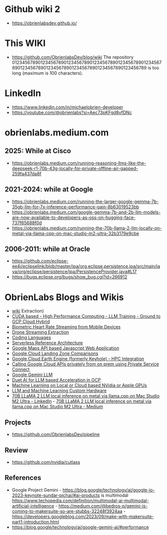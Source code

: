 # Github wiki 2
- https://obrienlabsdev.github.io/
# This WIKI
- https://github.com/ObrienlabsDev/blog/wiki
The repository 01234567890123456789012345678901234567890123456789012345678901234567890123456789012345678901234567890123456789 is too long (maximum is 100 characters).

# LinkedIn
- https://www.linkedin.com/in/michaelobrien-developer
- https://youtube.com/@obrienlabs?si=Aec73pKFgd8vfDNc
# obrienlabs.medium.com
## 2025: While at Cisco
- https://obrienlabs.medium.com/running-reasoning-llms-like-the-deepseek-r1-70b-43g-locally-for-private-offline-air-gapped-259fa437da8f
## 2021-2024: while at Google
- https://obrienlabs.medium.com/running-the-larger-google-gemma-7b-35gb-llm-for-7x-inference-performance-gain-8b63019523bb
- https://obrienlabs.medium.com/google-gemma-7b-and-2b-llm-models-are-now-available-to-developers-as-oss-on-hugging-face-737f65688f0d
- https://obrienlabs.medium.com/running-the-70b-llama-2-llm-locally-on-metal-via-llama-cpp-on-mac-studio-m2-ultra-32b3179e9cbe
## 2006-2011: while at Oracle
- https://github.com/eclipse-ee4j/eclipselink/blob/master/jpa/org.eclipse.persistence.jpa/src/main/java/org/eclipse/persistence/jpa/PersistenceProvider.java#L17
- https://bugs.eclipse.org/bugs/show_bug.cgi?id=266912
# ObrienLabs Blogs and Wikis
- [wiki](https://github.com/ObrienlabsDev/blog/wiki)
Extraction)
- [CUDA based - High Performance Computing - LLM Training - Ground to GCP Cloud Hybrid](https://github.com/ObrienlabsDev/blog/wiki/CUDA-based-%E2%80%90-High-Performance-Computing-%E2%80%90-LLM-Training-%E2%80%90-Ground-to-GCP-Cloud-Hybrid)
- [Biometric Heart Rate Streaming from Mobile Devices](https://github.com/ObrienlabsDev/blog/wiki/Biometric-Dual-Heart-Rate-Streaming-from-Mobile-Devices)
- [Drone Streaming Extraction](https://github.com/ObrienlabsDev/blog/wiki/Drone-Streaming-Extraction)
- [Coding Languages](https://github.com/ObrienlabsDev/blog/wiki/Languages)
- [Serverless Reference Architecture](https://github.com/ObrienlabsDev/blog/wiki/Serverless-Reference-Architecture)
- [Google Maps API based Javascript Web Application](https://github.com/ObrienlabsDev/blog/wiki/Google-Maps-API-based-Javascript-Web-Application)
- [Google Cloud Landing Zone Comparisons](https://github.com/ObrienlabsDev/blog/wiki/Google-Cloud-Landing-Zone-Comparisons)
- [Google Cloud Earth Engine (formerly Keyhole) - HPC Integration](https://github.com/ObrienlabsDev/blog/wiki/Google-Cloud-Earth-Engine-%E2%80%90-HPC-integration)
- [Calling Google Cloud APIs privately from on prem using Private Service Connect](https://github.com/ObrienlabsDev/blog/wiki/Calling-Google-Cloud-APIs-privately-from-on-prem-using-Private-Service-Connect)
- [Google Gemini LLM](https://github.com/ObrienlabsDev/blog/wiki/Google-Gemini-LLM)
- [Duet AI for LLM based Acceleration in GCP](https://github.com/ObrienlabsDev/blog/wiki/Using-Duet-AI-for-LLM-based-Acceleration-in-GCP)
- [Machine Learning on Local or Cloud based NVidia or Apple GPUs](https://github.com/ObrienlabsDev/blog/wiki/Machine-Learning-on-local-or-Cloud-based-NVidia-or-Apple-GPUs)
- [LLM and Machine Learning Custom Hardware](https://github.com/ObrienlabsDev/blog/wiki/LLM-and-Machine-Learning-Custom-Hardware)
- [70B LLaMA 2 LLM local inference on metal via llama.cpp on Mac Studio M2 Ultra - LinkedIn](https://www.linkedin.com/posts/michaelobrien-developer_running-70b-llama-2-llm-locally-metal-3-via-activity-7160125112103370753-dya9?utm_source=share&utm_medium=member_desktop) - [70B LLaMA 2 LLM local inference on metal via llama.cpp on Mac Studio M2 Ultra - Medium](https://obrienlabs.medium.com/running-the-70b-llama-2-llm-locally-on-metal-via-llama-cpp-on-mac-studio-m2-ultra-32b3179e9cbe)

## Projects
- https://github.com/ObrienlabsDev/pipeline

## Review
- https://github.com/nvidia/cutlass

## References
- Google Project Gemini - https://blog.google/technology/ai/google-io-2023-keynote-sundar-pichai/#ai-products is multimodal https://www.techopedia.com/definition/multimodal-ai-multimodal-artificial-intelligence - https://medium.com/@bedros-p/gemini-is-coming-to-makersuite-so-are-stubbs-32248f3924aa -  https://developers.googleblog.com/2023/09/make-with-makersuite-part1-introduction.html
- https://blog.google/technology/ai/google-gemini-ai/#performance


